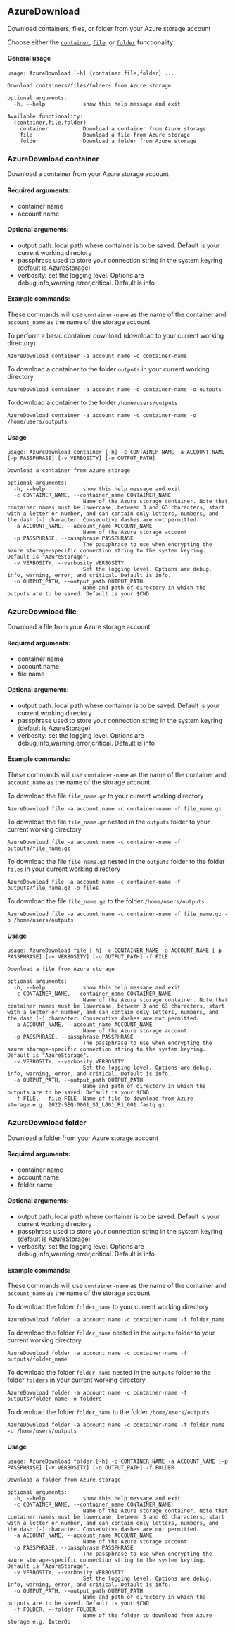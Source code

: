 ## AzureDownload

Download containers, files, or folder from your Azure storage account

Choose either the [`container`](#azuredownload-container), [`file`](#azuredownload-file), or  [`folder`](#azuredownload-folder) functionality

#### General usage

```
usage: AzureDownload [-h] {container,file,folder} ...

Download containers/files/folders from Azure storage

optional arguments:
  -h, --help            show this help message and exit

Available functionality:
  {container,file,folder}
    container           Download a container from Azure storage
    file                Download a file from Azure storage
    folder              Download a folder from Azure storage
```


### AzureDownload container

Download a container from your Azure storage account

#### Required arguments:
- container name
- account name

#### Optional arguments:
- output path: local path where container is to be saved. Default is your current working directory
- passphrase used to store your connection string in the system keyring (default is AzureStorage)
- verbosity: set the logging level. Options are debug,info,warning,error,critical. Default is info

#### Example commands:

These commands will use `container-name` as the name of the container and `account_name` as the name of the storage account

To perform a basic container download (download to your current working directory)

`AzureDownload container -a account name -c container-name`

To download a container to the folder `outputs` in your current working directory

`AzureDownload container -a account name -c container-name -o outputs`

To download a container to the folder `/home/users/outputs` 

`AzureDownload container -a account name -c container-name -o /home/users/outputs`

#### Usage

```
usage: AzureDownload container [-h] -c CONTAINER_NAME -a ACCOUNT_NAME [-p PASSPHRASE] [-v VERBOSITY] [-o OUTPUT_PATH]

Download a container from Azure storage

optional arguments:
  -h, --help            show this help message and exit
  -c CONTAINER_NAME, --container_name CONTAINER_NAME
                        Name of the Azure storage container. Note that container names must be lowercase, between 3 and 63 characters, start with a letter or number, and can contain only letters, numbers, and the dash (-) character. Consecutive dashes are not permitted.
  -a ACCOUNT_NAME, --account_name ACCOUNT_NAME
                        Name of the Azure storage account
  -p PASSPHRASE, --passphrase PASSPHRASE
                        The passphrase to use when encrypting the azure storage-specific connection string to the system keyring. Default is "AzureStorage".
  -v VERBOSITY, --verbosity VERBOSITY
                        Set the logging level. Options are debug, info, warning, error, and critical. Default is info.
  -o OUTPUT_PATH, --output_path OUTPUT_PATH
                        Name and path of directory in which the outputs are to be saved. Default is your $CWD
```

### AzureDownload file

Download a file from your Azure storage account

#### Required arguments:
- container name
- account name
- file name

#### Optional arguments:
- output path: local path where container is to be saved. Default is your current working directory
- passphrase used to store your connection string in the system keyring (default is AzureStorage)
- verbosity: set the logging level. Options are debug,info,warning,error,critical. Default is info

#### Example commands:

These commands will use `container-name` as the name of the container and `account_name` as the name of the storage account

To download the file `file_name.gz` to your current working directory

`AzureDownload file -a account name -c container-name -f file_name.gz`

To download the file `file_name.gz` nested in the `outputs` folder to your current working directory

`AzureDownload file -a account name -c container-name -f outputs/file_name.gz`

To download the file `file_name.gz` nested in the `outputs` folder to the folder `files` in your current working directory

`AzureDownload file -a account name -c container-name -f outputs/file_name.gz -o files`

To download the file `file_name.gz` to the folder `/home/users/outputs` 

`AzureDownload file -a account name -c container-name -f file_name.gz -o /home/users/outputs`


#### Usage

```
usage: AzureDownload file [-h] -c CONTAINER_NAME -a ACCOUNT_NAME [-p PASSPHRASE] [-v VERBOSITY] [-o OUTPUT_PATH] -f FILE

Download a file from Azure storage

optional arguments:
  -h, --help            show this help message and exit
  -c CONTAINER_NAME, --container_name CONTAINER_NAME
                        Name of the Azure storage container. Note that container names must be lowercase, between 3 and 63 characters, start with a letter or number, and can contain only letters, numbers, and the dash (-) character. Consecutive dashes are not permitted.
  -a ACCOUNT_NAME, --account_name ACCOUNT_NAME
                        Name of the Azure storage account
  -p PASSPHRASE, --passphrase PASSPHRASE
                        The passphrase to use when encrypting the azure storage-specific connection string to the system keyring. Default is "AzureStorage".
  -v VERBOSITY, --verbosity VERBOSITY
                        Set the logging level. Options are debug, info, warning, error, and critical. Default is info.
  -o OUTPUT_PATH, --output_path OUTPUT_PATH
                        Name and path of directory in which the outputs are to be saved. Default is your $CWD
  -f FILE, --file FILE  Name of file to download from Azure storage.e.g. 2022-SEQ-0001_S1_L001_R1_001.fastq.gz
```

### AzureDownload folder

Download a folder from your Azure storage account

#### Required arguments:
- container name
- account name
- folder name

#### Optional arguments:
- output path: local path where container is to be saved. Default is your current working directory
- passphrase used to store your connection string in the system keyring (default is AzureStorage)
- verbosity: set the logging level. Options are debug,info,warning,error,critical. Default is info

#### Example commands:

These commands will use `container-name` as the name of the container and `account_name` as the name of the storage account

To download the folder `folder_name` to your current working directory

`AzureDownload folder -a account name -c container-name -f folder_name`

To download the folder `folder_name` nested in the `outputs` folder to your current working directory

`AzureDownload folder -a account name -c container-name -f outputs/folder_name`

To download the folder `folder_name` nested in the `outputs` folder to the folder `folders` in your current working directory

`AzureDownload folder -a account name -c container-name -f outputs/folder_name -o folders`

To download the folder `folder_name` to the folder `/home/users/outputs` 

`AzureDownload folder -a account name -c container-name -f folder_name -o /home/users/outputs`

#### Usage 

```
usage: AzureDownload folder [-h] -c CONTAINER_NAME -a ACCOUNT_NAME [-p PASSPHRASE] [-v VERBOSITY] [-o OUTPUT_PATH] -f FOLDER

Download a folder from Azure storage

optional arguments:
  -h, --help            show this help message and exit
  -c CONTAINER_NAME, --container_name CONTAINER_NAME
                        Name of the Azure storage container. Note that container names must be lowercase, between 3 and 63 characters, start with a letter or number, and can contain only letters, numbers, and the dash (-) character. Consecutive dashes are not permitted.
  -a ACCOUNT_NAME, --account_name ACCOUNT_NAME
                        Name of the Azure storage account
  -p PASSPHRASE, --passphrase PASSPHRASE
                        The passphrase to use when encrypting the azure storage-specific connection string to the system keyring. Default is "AzureStorage".
  -v VERBOSITY, --verbosity VERBOSITY
                        Set the logging level. Options are debug, info, warning, error, and critical. Default is info.
  -o OUTPUT_PATH, --output_path OUTPUT_PATH
                        Name and path of directory in which the outputs are to be saved. Default is your $CWD
  -f FOLDER, --folder FOLDER
                        Name of the folder to download from Azure storage e.g. InterOp
```